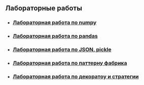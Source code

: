 ## Лабораторные работы

* ### [Лабораторная работа по numpy](https://github.com/Vinnjy/python/tree/numpy)

* ### [Лабораторная работа по pandas](https://github.com/Vinnjy/python/tree/pandas)

* ### [Лабораторная работа по JSON, pickle](https://github.com/Vinnjy/python/tree/json_pickle)

+ ### [Лабораторная работа по паттерну фабрика](https://github.com/Vinnjy/python/tree/factory)

+ ### [Лабораторная работа по декоратоу и стратегии](https://github.com/Vinnjy/python/tree/decorator_strategy)
